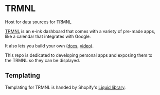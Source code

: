 # TRMNL
Host for data sources for TRMNL

[TRMNL](https://usetrmnl.com) is an e-ink dashboard that comes with a variety of pre-made apps, like a calendar that integrates with Google.

It also lets you build your own ([docs](https://docs.usetrmnl.com/go), [video](https://www.youtube.com/watch?v=Ofb-mp_x_gM)).

This repo is dedicated to developing personal apps and exposing them to the TRMNL so they can be displayed.

## Templating
Templating for TRMNL is handed by Shopify's [Liquid library](https://shopify.github.io/liquid/).
